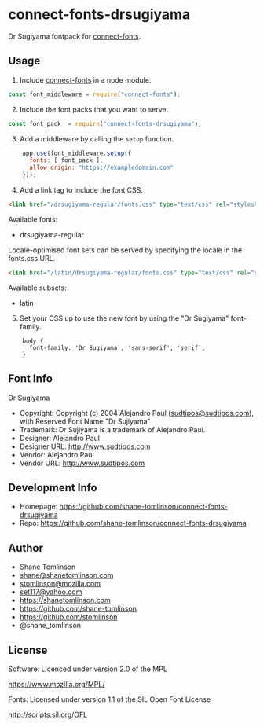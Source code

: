 # connect-fonts-drsugiyama

Dr Sugiyama fontpack for [connect-fonts](https://github.com/shane-tomlinson/connect-fonts).

## Usage

1. Include [connect-fonts](https://github.com/shane-tomlinson/connect-fonts) in a node module.
```js
const font_middleware = require("connect-fonts");
```

2. Include the font packs that you want to serve.
```js
const font_pack  = require("connect-fonts-drsugiyama");
```

3. Add a middleware by calling the `setup` function.
```js
    app.use(font_middleware.setup({
      fonts: [ font_pack ],
      allow_origin: "https://exampledomain.com"
    }));
```

4. Add a link tag to include the font CSS.
```html
<link href="/drsugiyama-regular/fonts.css" type="text/css" rel="stylesheet"/ >
```


Available fonts:
* drsugiyama-regular

Locale-optimised font sets can be served by specifying the locale in the fonts.css URL.
```html
<link href="/latin/drsugiyama-regular/fonts.css" type="text/css" rel="stylesheet"/ >
```

Available subsets:
* latin

5. Set your CSS up to use the new font by using the "Dr Sugiyama" font-family.
```
    body {
      font-family: 'Dr Sugiyama', 'sans-serif', 'serif';
    }
```

## Font Info
Dr Sugiyama

* Copyright: Copyright (c) 2004 Alejandro Paul (sudtipos@sudtipos.com),with Reserved Font Name "Dr Sujiyama"
* Trademark: Dr Sujiyama is a trademark of Alejandro Paul.
* Designer: Alejandro Paul
* Designer URL: http://www.sudtipos.com 
* Vendor: Alejandro Paul
* Vendor URL: http://www.sudtipos.com

## Development Info
* Homepage: https://github.com/shane-tomlinson/connect-fonts-drsugiyama
* Repo: https://github.com/shane-tomlinson/connect-fonts-drsugiyama

## Author
* Shane Tomlinson
* shane@shanetomlinson.com
* stomlinson@mozilla.com
* set117@yahoo.com
* https://shanetomlinson.com
* https://github.com/shane-tomlinson
* https://github.com/stomlinson
* @shane_tomlinson


## License

Software: Licenced under version 2.0 of the MPL

  https://www.mozilla.org/MPL/

Fonts: Licensed under version 1.1 of the SIL Open Font License

  http://scripts.sil.org/OFL

